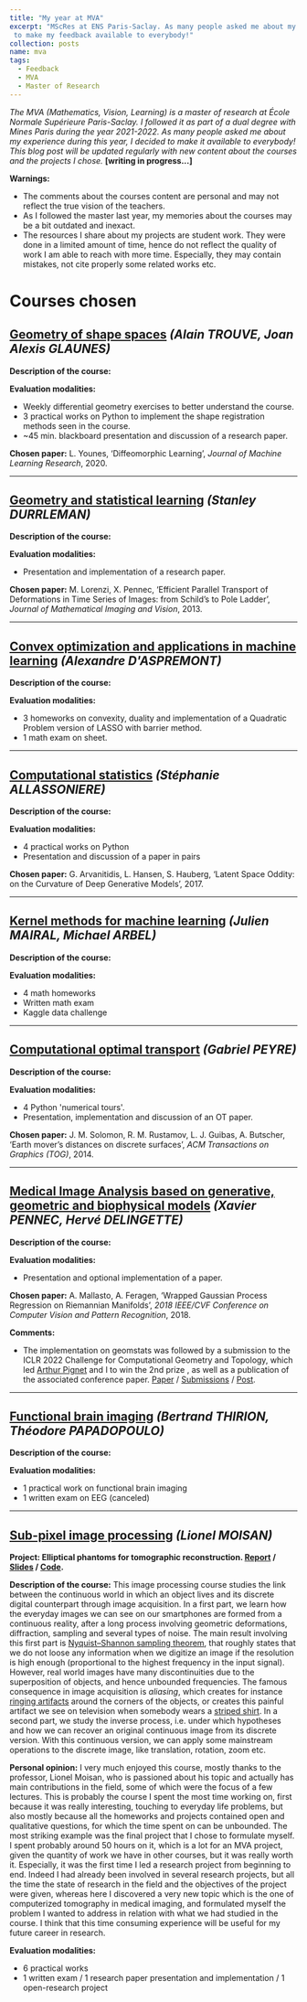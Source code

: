 ```yaml
---
title: "My year at MVA"
excerpt: "MScRes at ENS Paris-Saclay. As many people asked me about my experience as a Master MVA student, I decided
 to make my feedback available to everybody!"
collection: posts
name: mva
tags:
  - Feedback
  - MVA
  - Master of Research
---
```

*The MVA (Mathematics, Vision, Learning) is a master of research at École Normale 
Supérieure Paris-Saclay. 
I followed it as part of a dual degree with Mines Paris during the year 2021-2022. 
As many people asked me about my experience during this year, I decided to make it available to everybody! This blog
post will be updated regularly with new content about the courses and the projects I chose.*
**[writing in progress...]**

**Warnings:** 
- The comments about the courses content are personal and may not reflect the true vision of the teachers. 
- As I followed the master last year, my memories about the courses may be a bit outdated and inexact.
- The resources I share about my projects are student work. They were done in a limited amount of time, 
hence do not reflect the quality of work I am able to reach with more time. Especially, they may contain mistakes, 
not cite properly some related works etc.

 
# Courses chosen
## [Geometry of shape spaces](https://www.master-mva.com/cours/geometrie-et-espaces-de-formes/) *(Alain TROUVE, Joan Alexis GLAUNES)*
**Description of the course:**

**Evaluation modalities:**
- Weekly differential geometry exercises to better understand the course.
- 3 practical works on Python to implement the shape registration methods seen in the
 course.
- ~45 min. blackboard presentation and discussion of a research paper.

**Chosen paper:** 
L. Younes, ‘Diffeomorphic Learning’, *Journal of Machine Learning Research*, 2020.


---


## [Geometry and statistical learning](https://www.master-mva.com/cours/analyse-de-donnees-longitudinales-approches-geometriques-et-statistiques/) *(Stanley DURRLEMAN)*
**Description of the course:**

**Evaluation modalities:**
- Presentation and implementation of a research paper.

**Chosen paper:** 
M. Lorenzi, X. Pennec, 
‘Efficient Parallel Transport of Deformations in Time Series of Images: from Schild’s
to Pole Ladder’, *Journal of Mathematical Imaging and Vision*, 2013.


---


## [Convex optimization and applications in machine learning](https://www.master-mva.com/cours/convex-optimization-and-applications-in-machine-learning/) *(Alexandre D'ASPREMONT)*
**Description of the course:**

**Evaluation modalities:**
- 3 homeworks on convexity, duality and implementation of a Quadratic Problem version of
 LASSO with barrier method.
- 1 math exam on sheet.


---


## [Computational statistics](https://www.master-mva.com/cours/computational-statistics/) *(Stéphanie ALLASSONIERE)*
**Description of the course:**

**Evaluation modalities:**
- 4 practical works on Python
- Presentation and discussion of a paper in pairs

**Chosen paper:** 
G. Arvanitidis, L. Hansen, S. Hauberg, 
‘Latent Space Oddity: on the Curvature of Deep Generative Models’, 2017.


---


## [Kernel methods for machine learning](https://www.master-mva.com/cours/kernel-methods-for-machine-learning/) *(Julien MAIRAL, Michael ARBEL)*
**Description of the course:**

**Evaluation modalities:**
- 4 math homeworks
- Written math exam
- Kaggle data challenge


---


## [Computational optimal transport](https://www.master-mva.com/cours/computational-optimal-transport/) *(Gabriel PEYRE)*
**Description of the course:**

**Evaluation modalities:**
- 4 Python 'numerical tours'.
- Presentation, implementation and discussion of an OT paper.

**Chosen paper:** 
J. M. Solomon, R. M. Rustamov, L. J. Guibas, A. Butscher, 
‘Earth mover’s distances on discrete surfaces’, *ACM Transactions on Graphics (TOG)*,
 2014.


---


## [Medical Image Analysis based on generative, geometric and biophysical models](https://www.master-mva.com/cours/introduction-to-medical-image-analysis/) *(Xavier PENNEC, Hervé DELINGETTE)*
**Description of the course:**

**Evaluation modalities:**
- Presentation and optional implementation of a paper.

**Chosen paper:** 
A. Mallasto, A. Feragen, ‘Wrapped Gaussian Process Regression on Riemannian Manifolds’,
*2018 IEEE/CVF Conference on Computer Vision and Pattern Recognition*,
2018.

**Comments:**
- The implementation on geomstats was followed by a submission to the 
ICLR 2022 Challenge for Computational Geometry and Topology, which led 
[Arthur Pignet](https://www.linkedin.com/in/arthurpignet/) and I to win the 2nd prize
, as well as a publication of the associated conference paper. 
[Paper](https://arxiv.org/abs/2206.09048) / 
[Submissions](https://github.com/geomstats/challenge-iclr-2022) / 
[Post](https://tomszwagier.github.io/posts/2022-07-16-wgpr/).


---


## [Functional brain imaging](https://www.master-mva.com/cours/imagerie-fonctionnelle-cerebrale-et-interface-cerveau-machine/) *(Bertrand THIRION, Théodore PAPADOPOULO)*
**Description of the course:**

**Evaluation modalities:**
- 1 practical work on functional brain imaging
- 1 written exam on EEG (canceled)


---


## [Sub-pixel image processing](https://www.master-mva.com/cours/sub-pixel-image-processing/) *(Lionel MOISAN)*

**Project: Elliptical phantoms for tomographic reconstruction. [Report](/files/subpixel_report.pdf) / 
[Slides](/files/subpixel_slides.pdf) / [Code](/files/subpixel_code.html).**

**Description of the course:**
This image processing course studies the link between the continuous world in which an 
object lives and its discrete digital counterpart through image acquisition.
In a first part, we learn how the everyday images we can see on our smartphones are formed from a
continuous reality, after a long process involving geometric deformations, diffraction,
sampling and several types of noise. The main result involving this first part is 
[Nyquist–Shannon sampling theorem](https://en.wikipedia.org/wiki/Nyquist%E2%80%93Shannon_sampling_theorem), 
that roughly states that we do not loose any information when we
digitize an image if the resolution is high enough (proportional to the highest
frequency in the input signal). However, real world images have many discontinuities
due to the superposition of objects, and hence unbounded frequencies. The famous
 consequence in image acquisition is *aliasing*, which creates for instance 
 [ringing artifacts](https://imaging.cs.msu.ru/en/research/ringing) 
 around the corners of the objects, or creates this painful artifact we see on
  television when somebody wears a [striped shirt](https://www.intmath.com/math-art-code/moire-effect.php).
In a second part, we study the inverse process, i.e. under which hypotheses and how we 
can recover an original continuous image from its discrete version. With this continuous version,
we can apply some mainstream operations to the discrete image, like translation, rotation, zoom etc.

**Personal opinion:**
I very much enjoyed this course, mostly thanks to the professor, Lionel Moisan, 
who is passioned about his topic and actually has main contributions in the field, some of which were the focus of a few lectures.
This is probably the course I spent the most time working on, first because it was really interesting, touching to everyday life problems, 
but also mostly because all the homeworks and projects contained open and qualitative questions, for which the time spent on can be unbounded.
The most striking example was the final project that I chose to formulate myself. I spent probably around 50 hours on it, which
is a lot for an MVA project, given the quantity of work we have in other courses, but it was really worth it. Especially, it was the first time
I led a research project from beginning to end. Indeed I had already been involved in several research projects, but all the time the state of
research in the field and the objectives of the project were given, whereas here I discovered a very new topic which is the one of
computerized tomography in medical imaging, and formulated myself the problem I wanted to address
in relation with what we had studied in the course. I think that this time consuming experience will be useful for my future career in research.

**Evaluation modalities:**
- 6 practical works
- 1 written exam / 1 research paper presentation and implementation / 1 open-research
 project